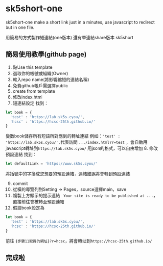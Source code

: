 # sk5short-one
sk5short-one make a short link just in a minutes, use javascript to redirect but in one file.

用簡易的方式製作短連結(one版本)
還有單連結share版本 sk5short

## 簡易使用教學(github page)
1. 點Use this template
2. 選取你的帳號或組織(Owner)
3. 輸入repo name(將影響縮短的連結名稱)
4. 免費github帳戶需選擇public
5. create from template
6. 修改index.html
7. 短連結設定
找到：

```javascript
let book = {
  'test' : 'https://lab.sk5s.cyou/',
  'hcsc' : 'https://hcsc-25th.github.io/'
}
```
變數book儲存所有短語所對應到的轉址連結
例如：`'test' : 'https://lab.sk5s.cyou/',`代表訪問 `.../index.html?r=test` ，會自動用javascript轉址到`https://lab.sk5s.cyou/`
用json的格式，可以自由增加
8. 修改預設連結
找到：

```javascript
let defaultLink = 'https://www.sk5s.cyou/'
```
將括號中的字換成您想要的預設連結，連結錯誤將會轉到預設連結

9. commit
10. 從橫的導覽列到Setting -> Pages，source選擇main，save
11. 複製上方顯示的提示連結 ` Your site is ready to be published at ...`，直接前往會被轉至預設連結
12. 假設book設定為
```javascript
let book = {
  'test' : 'https://lab.sk5s.cyou/',
  'hcsc' : 'https://hcsc-25th.github.io/'
}
```
前往 `{步驟11取得的網址}?r=hcsc`，將會轉址到`https://hcsc-25th.github.io/`

## 完成啦
